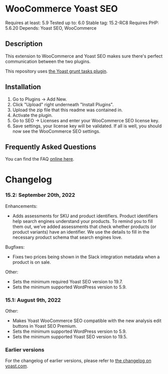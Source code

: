 WooCommerce Yoast SEO
=====================
Requires at least: 5.9
Tested up to: 6.0
Stable tag: 15.2-RC8
Requires PHP: 5.6.20
Depends: Yoast SEO, WooCommerce

Description
-----------

This extension to WooCommerce and Yoast SEO makes sure there's perfect communication between the two plugins.

This repository uses [the Yoast grunt tasks plugin](https://github.com/Yoast/plugin-grunt-tasks).

Installation
------------

1. Go to Plugins -> Add New.
2. Click "Upload" right underneath "Install Plugins".
3. Upload the zip file that this readme was contained in.
4. Activate the plugin.
5. Go to SEO -> Licenses and enter your WooCommerce SEO license key.
6. Save settings, your license key will be validated. If all is well, you should now see the WooCommerce SEO settings.

Frequently Asked Questions
--------------------------

You can find the FAQ [online here](https://kb.yoast.com/kb/category/woocommerce-seo/).

Changelog
=========

### 15.2: September 20th, 2022

Enhancements:

* Adds assessments for SKU and product identifiers. Product identifiers help search engines understand your products. To remind you to fill them out, we've added assessments that check whether products (or product variants) have an identifier. We use the details to fill in the necessary product schema that search engines love.

Bugfixes:

* Fixes two prices being shown in the Slack integration metadata when a product is on sale.

Other:

* Sets the minimum required Yoast SEO version to 19.7.
* Sets the minimum supported WordPress version to 5.9.

### 15.1: August 9th, 2022

Other:

* Makes Yoast WooCommerce SEO compatible with the new analysis edit buttons in Yoast SEO Premium.
* Sets the minimum supported WordPress version to 5.9.
* Sets the minimum supported Yoast SEO version to 19.5.


### Earlier versions
For the changelog of earlier versions, please refer to [the changelog on yoast.com](https://yoa.st/woo-seo-changelog).

